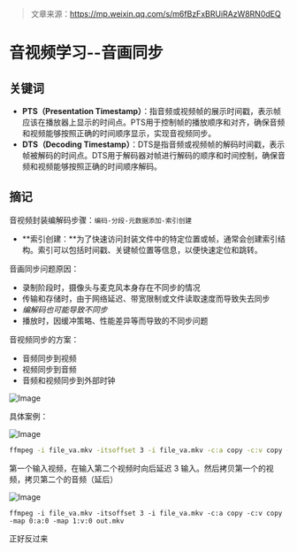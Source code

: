 > 文章来源：https://mp.weixin.qq.com/s/m6fBzFxBRUiRAzW8RN0dEQ

# 音视频学习--音画同步

## 关键词

- **PTS（Presentation Timestamp）**：指音频或视频帧的展示时间戳，表示帧应该在播放器上显示的时间点。PTS用于控制帧的播放顺序和对齐，确保音频和视频能够按照正确的时间顺序显示，实现音视频同步。
- **DTS（Decoding Timestamp）**：DTS是指音频或视频帧的解码时间戳，表示帧被解码的时间点。DTS用于解码器对帧进行解码的顺序和时间控制，确保音频和视频能够按照正确的时间顺序解码。



## 摘记

音视频封装编解码步骤：`编码-分段-元数据添加-索引创建`

- **索引创建：**为了快速访问封装文件中的特定位置或帧，通常会创建索引结构。索引可以包括时间戳、关键帧位置等信息，以便快速定位和跳转。



音画同步问题原因：

- 录制阶段时，摄像头与麦克风本身存在不同步的情况
- 传输和存储时，由于网络延迟、带宽限制或文件读取速度而导致失去同步
- *编解码也可能导致不同步*
- 播放时，因缓冲策略、性能差异等而导致的不同步问题



音视频同步的方案：

- 音频同步到视频
- 视频同步到音频
- 音频和视频同步到外部时钟

![Image](https://mmbiz.qpic.cn/mmbiz_png/CmsibKlb9Ekgudbe5qEeQHucOVdZsmSW2C0lQfGMS9XNw1Uvj7FmKx3et45wG8SjtbeoJYG0mQJYf3dzBvnGy9Q/640?wx_fmt=png&tp=webp&wxfrom=5&wx_lazy=1&wx_co=1)



具体案例：

![Image](https://mmbiz.qpic.cn/mmbiz_jpg/CmsibKlb9EkjDlFDLibC32alibL1ypOXyDQvTNbibArlALpbokrSa6SrDRPEfpyspdyynLsVt2IzQWFTD6Ot8uCYMQ/640?wx_fmt=other&tp=webp&wxfrom=5&wx_lazy=1&wx_co=1)

```sh
ffmpeg -i file_va.mkv -itsoffset 3 -i file_va.mkv -c:a copy -c:v copy -map 0:v:0 -map 1:a:0 out.mkv
```

第一个输入视频，在输入第二个视频时向后延迟 3 输入。然后拷贝第一个的视频，拷贝第二个的音频（延后）

![Image](https://mmbiz.qpic.cn/mmbiz_jpg/CmsibKlb9Ekgudbe5qEeQHucOVdZsmSW2V8aNdkdsm7ib8WeDKXu2SFgO4KmNdJbrKrmXYP1suIVupmacj58VP6g/640?wx_fmt=other&tp=webp&wxfrom=5&wx_lazy=1&wx_co=1)

`ffmpeg -i file_va.mkv -itsoffset 3 -i file_va.mkv -c:a copy -c:v copy -map 0:a:0 -map 1:v:0 out.mkv`

正好反过来